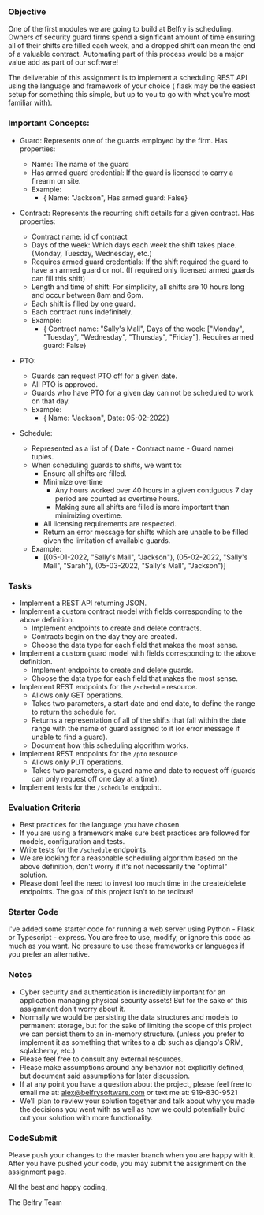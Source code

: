 ### Objective
 
One of the first modules we are going to build at Belfry is scheduling. Owners of security guard firms spend a significant amount of time ensuring all of their shifts are filled each week, and a dropped shift can mean the end of a valuable contract. Automating part of this process would be a major value add as part of our software!
 
The deliverable of this assignment is to implement a scheduling REST API using the language and framework of your choice ( flask may be the easiest setup for something this simple, but up to you to go with what you're most familiar with).
 
### Important Concepts:
 
- Guard: Represents one of the guards employed by the firm. Has properties:
    - Name: The name of the guard
    - Has armed guard credential: If the guard is licensed to carry a firearm on site.
    - Example:
        - { Name: "Jackson", Has armed guard: False}
 
- Contract: Represents the recurring shift details for a given contract. Has properties:
    - Contract name: id of contract
    - Days of the week: Which days each week the shift takes place. (Monday, Tuesday, Wednesday, etc.)
    - Requires armed guard credentials: If the shift required the guard to have an armed guard or not. (If required only licensed armed guards can fill this shift)
    - Length and time of shift: For simplicity, all shifts are 10 hours long and occur between 8am and 6pm.
    - Each shift is filled by one guard.
    - Each contract runs indefinitely.
    - Example:
        - { Contract name: "Sally's Mall", Days of the week: ["Monday", "Tuesday", "Wednesday", "Thursday", "Friday"], Requires armed guard: False}
 
- PTO:
    - Guards can request PTO off for a given date.
    - All PTO is approved.
    - Guards who have PTO for a given day can not be scheduled to work on that day.
    - Example:
        - { Name: "Jackson", Date: 05-02-2022}

- Schedule: 
    - Represented as a list of ( Date - Contract name - Guard name) tuples.
    - When scheduling guards to shifts, we want to:
        - Ensure all shifts are filled.
        - Minimize overtime
            - Any hours worked over 40 hours in a given contiguous 7 day period are counted as overtime hours.
            - Making sure all shifts are filled is more important than minimizing overtime.
        - All licensing requirements are respected.
        - Return an error message for shifts which are unable to be filled given the limitation of available guards.    
    - Example:
        - [(05-01-2022, "Sally's Mall", "Jackson"), (05-02-2022, "Sally's Mall", "Sarah"), (05-03-2022, "Sally's Mall", "Jackson")]
 
### Tasks
 
-   Implement a REST API returning JSON.
-   Implement a custom contract model with fields corresponding to the above definition.
    - Implement endpoints to create and delete contracts.
    - Contracts begin on the day they are created.
    - Choose the data type for each field that makes the most sense.
-   Implement a custom guard model with fields corresponding to the above definition.
    - Implement endpoints to create and delete guards.
    - Choose the data type for each field that makes the most sense.
-   Implement REST endpoints for the `/schedule` resource.
    - Allows only GET operations.
    - Takes two parameters, a start date and end date, to define the range to return the schedule for.
    - Returns a representation of all of the shifts that fall within the date range with the name of guard assigned to it (or error message if unable to find a guard).
    - Document how this scheduling algorithm works.
-   Implement REST endpoints for the `/pto` resource
    - Allows only PUT operations.
    - Takes two parameters, a guard name and date to request off (guards can only request off one day at a time).
-   Implement tests for the `/schedule` endpoint.
 
### Evaluation Criteria
 
-   Best practices for the language you have chosen.
-   If you are using a framework make sure best practices are followed for models, configuration and tests.
-   Write tests for the `/schedule` endpoints.
-   We are looking for a reasonable scheduling algorithm based on the above definition, don't worry if it's not necessarily the "optimal" solution.
-   Please dont feel the need to invest too much time in the create/delete endpoints. The goal of this project isn't to be tedious!
 
### Starter Code

I've added some starter code for running a web server using Python - Flask or Typescript - express. You are free to use, modify, or ignore this code as much as you want. No pressure to use these frameworks or languages if you prefer an alternative.

### Notes
 
- Cyber security and authentication is incredibly important for an application managing physical security assets! But for the sake of this assignment don't worry about it.
- Normally we would be persisting the data structures and models to permanent storage, but for the sake of limiting the scope of this project we can persist them to an in-memory structure. (unless you prefer to implement it as something that writes to a db such as django's ORM, sqlalchemy, etc.)
- Please feel free to consult any external resources.
- Please make assumptions around any behavior not explicitly defined, but document said assumptions for later discussion.
- If at any point you have a question about the project, please feel free to email me at: alex@belfrysoftware.com or text me at: 919-830-9521
- We'll plan to review your solution together and talk about why you made the decisions you went with as well as how we could potentially build out your solution with more functionality.
 
### CodeSubmit
 
Please push your changes to the master branch when you are happy with it.
After you have pushed your code, you may submit the assignment on the assignment page.
 
All the best and happy coding,
 
The Belfry Team

